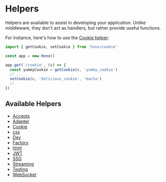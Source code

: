 # Helpers

Helpers are available to assist in developing your application. Unlike middleware, they don't act as handlers, but rather provide useful functions.

For instance, here's how to use the [Cookie helper](/docs/helpers/cookie):

```ts
import { getCookie, setCookie } from 'hono/cookie'

const app = new Hono()

app.get('/cookie', (c) => {
  const yummyCookie = getCookie(c, 'yummy_cookie')
  // ...
  setCookie(c, 'delicious_cookie', 'macha')
  //
})
```

## Available Helpers

- [Accepts](/docs/helpers/accepts)
- [Adapter](/docs/helpers/adapter)
- [Cookie](/docs/helpers/cookie)
- [css](/docs/helpers/css)
- [Dev](/docs/helpers/dev)
- [Factory](/docs/helpers/factory)
- [html](/docs/helpers/html)
- [JWT](/docs/helpers/jwt)
- [SSG](/docs/helpers/ssg)
- [Streaming](/docs/helpers/streaming)
- [Testing](/docs/helpers/testing)
- [WebSocket](/docs/helpers/websocket)

